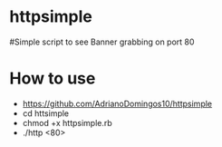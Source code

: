 # httpsimple

#Simple script to see Banner grabbing on port 80

# How to use

* https://github.com/AdrianoDomingos10/httpsimple
* cd httsimple
* chmod +x httpsimple.rb
* ./http <target> <port> <80>
